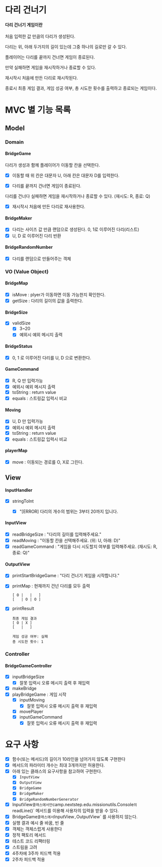 # 다리 건너기

#### 다리 건너기 게임이란

처음 입력한 값 만큼의 다리가 생성된다.

다리는 위, 아래 두가지의 길이 있는데 그중 하나의 길로만 갈 수 있다.

플레이어는 다리를 끝까지 건너면 게임이 종료된다.

만약 실패하면 게임을 재시작하거나 종료할 수 있다.

재시작시 처음에 만든 다리로 재시작된다.

종료시 최종 게임 결과, 게임 성공 여부, 총 시도한 횟수를 출력하고 종료되는 게임이다.

# 

# MVC 별 기능 목록

## Model

### Domain

#### BridgeGame

다리가 생성과 함께 플레이어가 이동할 칸을 선택한다.

- [x] 이동할 때 위 칸은 대문자 U, 아래 칸은 대문자 D를 입력한다.

- [x] 다리를 끝까지 건너면 게임이 종료된다.

다리를 건너다 실패하면 게임을 재시작하거나 종료할 수 있다. (재시도: R, 종료: Q)

- [x] 재시작시 처음에 만든 다리로 재사용한다.

#### BridgeMaker

- [x] 다리는 사이즈 값 만큼 랜덤으로 생성된다. 0, 1로 이루어진 다리(리스트)
- [x] U, D 로 이루어진 다리 반환

#### BridgeRandomNumber

- [x] 다리를 랜덤으로 만들어주는 객체

### VO (Value Object)

#### BridgeMap

- [x] isMove : plyer가 이동하면 이동 가능한지 확인한다.
- [x] getSize : 다리의 길이의 값을 출력한다.

#### BridgeSize

- [x] validSize
  - [X] 3~20
  - [X] 예외시 예외 메시지 출력

#### BridgeStatus

- [X] 0, 1 로 이루어진 다리를 U, D 으로 변환한다.

#### GameCommand

- [X] R, Q 만 입력가능
- [X] 예외시 예외 메시지 출력
- [X] toString : return value
- [X] equals : 스트링값 입력시 비교

#### Moving

- [X] U, D 만 입력가능
- [X] 예외시 예외 메시지 출력
- [X] toString : return value
- [X] equals : 스트링값 입력시 비교

#### playerMap

- [X] move : 이동되는 경로를 O, X로 그린다.



## View

#### InputHandler

 - [x] stringToInt
	- [x] "[ERROR] 다리의 개수의 범위는 3부터 20까지 입니다.


#### InputView

 - [x] readBridgeSize : "다리의 길이를 입력해주세요."
 - [x] readMoving : "이동할 칸을 선택해주세요. (위: U, 아래: D)"
 - [x] readGameCommand : "게임을 다시 시도할지 여부를 입력해주세요. (재시도: R, 종료: Q)"

#### OutputView

 - [x] printStartBridgeGame : "다리 건너기 게임을 시작합니다."

 - [x] printMap : 현재까지 건넌 다리를 모두 출력

	```
	[ O |   |   ]
	[   | O | O ]
	```

 - [x] printResult

	```
	최종 게임 결과
	[ O | X ]
	[   |   ]
	
	게임 성공 여부: 실패
	총 시도한 횟수: 1
	```

	

### Controller

#### BridgeGameController

- [x] inputBridgeSize
  - [x] 잘못 입력시 오류 메시지 출력 후 재입력
- [x] makeBridge
- [x] playBridgeGame  : 게임 시작
  - [x] inputMoving
    - [x] 잘못 입력시 오류 메시지 출력 후 재입력
  - [x] movePlayer
  - [x] inputGameCommand
  	- [x] 잘못 입력시 오류 메시지 출력 후 재입력

# 

# 요구 사항

- [x]  함수(또는 메서드)의 길이가 10라인을 넘어가지 않도록 구현한다
- [x]  메서드의 파라미터 개수는 최대 3개까지만 허용한다.
- [x] 아래 있는 클래스의 요구사항을 참고하여 구현한다.
	- [x]  `InputView`
	- [x]  `OutputView`
	- [x]  `BridgeGame`
	- [x]  `BridgeMaker`
	- [x]  `BridgeRandomNumberGenerator` 
- [x] InputView`클래스에서만`camp.nextstep.edu.missionutils.Console`의`readLine()` 메서드를 이용해 사용자의 입력을 받을 수 있다.
- [x] BridgeGame`클래스에서`InputView`,`OutputView` 를 사용하지 않는다.
- [x] 실행 결과 예시 줄 바꿈, 빈 줄
- [x] 객체는 객체스럽게 사용한다
- [x] 정적 팩토리 메서드
- [x] 테스트 코드 리팩터링
- [x] 스트림을 고려
- [x] 4주차에 3주차 피드백 적용
- [x] 2주차 피드백 적용

